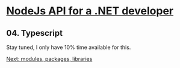# [NodeJs API for a .NET developer](https://code.waters.com/bitbucket/users/rovian/repos/nodejs-api-for-a-.net-developer)



## 04. Typescript

Stay tuned, I only have 10% time available for this.



[Next: modules, packages, libraries](https://code.waters.com/bitbucket/users/rovian/repos/nodejs-api-for-a-.net-developer/browse/docs/05-modules-packages-libraries.md)
